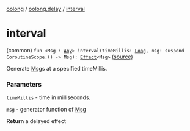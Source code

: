 [oolong](../index.md) / [oolong.delay](index.md) / [interval](./interval.md)

# interval

(common) `fun <Msg : `[`Any`](https://kotlinlang.org/api/latest/jvm/stdlib/kotlin/-any/index.html)`> interval(timeMillis: `[`Long`](https://kotlinlang.org/api/latest/jvm/stdlib/kotlin/-long/index.html)`, msg: suspend CoroutineScope.() -> Msg): `[`Effect`](../oolong/-effect.md)`<Msg>` [(source)](https://github.com/oolong-kt/oolong/tree/main/oolong/src/commonMain/kotlin/oolong/delay/util.kt#L29)

Generate [Msg](interval.md#Msg)s at a specified timeMillis.

### Parameters

`timeMillis` - time in milliseconds.

`msg` - generator function of [Msg](interval.md#Msg)

**Return**
a delayed effect

